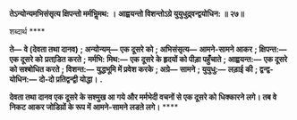 **तेऽन्योन्यमभिसंसृत्य क्षिपन्तो मर्मभिॢमथ: ।** **आह्वयन्तो विशन्तोऽग्रे युयुधुद्र्वन्द्वयोधिन: ॥ २७॥** 

शब्दार्थ **** 

**ते—** **वे (देवता तथा दानव)** **; अन्योन्यम्—** **एक दूसरे को** **; अभिसंसृत्य—** **आमने-सामने आकर** **; क्षिपन्त:—** **एक दूसरे को** **प्रताडि़त करते** **; मर्मभि: मिथ:—** **एक दूसरे के हृदयों को पीड़ा पहुँचाते** **; आह्वयन्त:—** **एक दूसरे को सश्बोधित करते** **; विशन्त:—** **युद्धभूमि में प्रवेश करके** **; अग्रे—** **सामने** **; युयुधु:—** **लड़ाई की** **; द्वन्द्व-योधिन:—** **दो-दो प्रतिद्वन्द्वी योद्धा।** **.** 

**देवता तथा दानव एक दूसरे के सश्मुख आ गये और मर्मभेदी वचनों से एक दूसरे को** **धिक्कारने लगे। तब वे निकट आकर जोडिय़ों के रूप में आमने-सामने लडऩे लगे।** **** 